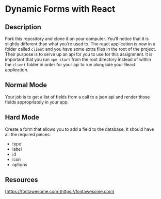 # Dynamic Forms with React

## Description
Fork this repository and clone it on your computer. You'll notice that it is slightly different than what you're used to. The react application is now in a folder called `client` and you have some extra files in the root of the project. Their purpose is to serve up an api for you to use for this assignment. It is important that you run `npm start` from the root directory instead of within the `client` folder in order for your api to run alongside your React application.


## Normal Mode
Your job is to get a list of fields from a call to a json api and render those fields appropriately in your app.

## Hard Mode
Create a form that allows you to add a field to the database. It should have all the required pieces:
* type
* label
* id
* icon
* options

## Resources
[https://fontawesome.com](https://fontawesome.com)